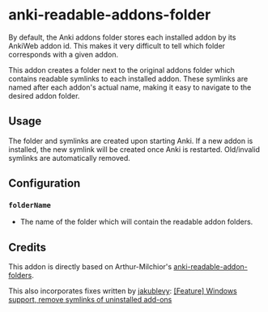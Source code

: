 # anki-readable-addons-folder

By default, the Anki addons folder stores each installed addon by its AnkiWeb addon id. This makes it very difficult to tell which folder corresponds with a given addon.

This addon creates a folder next to the original addons folder which contains readable symlinks to each installed addon. These symlinks are named after each addon's actual name, making it easy to navigate to the desired addon folder.

## Usage

The folder and symlinks are created upon starting Anki. If a new addon is installed, the new symlink will be created once Anki is restarted. Old/invalid symlinks are automatically removed.

## Configuration

### `folderName`

- The name of the folder which will contain the readable addon folders.

## Credits

This addon is directly based on Arthur-Milchior's [anki-readable-addon-folders](https://github.com/Arthur-Milchior/anki-readable-addon-folders).

This also incorporates fixes written by [jakublevy](https://github.com/jakublevy): [[Feature] Windows support, remove symlinks of uninstalled add-ons](https://github.com/Arthur-Milchior/anki-readable-addon-folders/pull/4)
